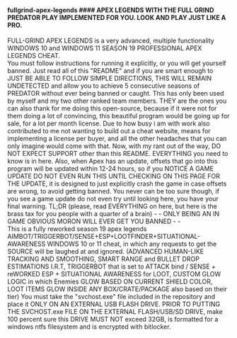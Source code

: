 #### fullgrind-apex-legends #### APEX LEGENDS WITH THE FULL GRIND PREDATOR PLAY IMPLEMENTED FOR YOU.  LOOK AND PLAY JUST LIKE A PRO.
FULL-GRIND APEX LEGENDS is a very advanced, multiple functionality WINDOWS 10 and WINDOWS 11 SEASON 19 PROFESSIONAL APEX LEGENDS CHEAT.  
You must follow instructions for running it explicitly, or you will get yourself banned.  Just read all of this "README" and if you are smart enough to JUST BE ABLE TO FOLLOW SIMPLE DIRECTIONS, THIS WILL REMAIN UNDETECTED and allow you to achieve 5 consecutive seasons of PREDATOR without ever being banned or caught.  This has only been used by myself and my two other ranked team members. THEY are the ones you can also thank for me doing this open-source, because if it were not for them doing a lot of convincing, this beautiful program would be going up for sale, for a lot per month license.  Due to how busy i am with work also contributed to me not wanting to build out a cheat website, means for implementing a license per buyer, and all the other headaches that you can only imagine would come with that.  Now, with my rant out of the way, DO NOT EXPECT SUPPORT other than this README.  EVERYTHING you need to know is in here.  Also, when Apex has an update, offsets that go into this program will be updated within 12-24 hours, so if you NOTICE A GAME UPDATE DO NOT EVEN RUN THIS UNTIL CHECKING ON THIS PAGE FOR THE UPDATE, it is designed to just explicitly crash the game in case offsets are wrong, to avoid getting banned.  You never can be too sure though, if you see a game update do not even try until looking here, you have your final warning. TL;DR (please, read EVERYTHING on here, but here is the brass tax for you people with a quarter of a brain) - - ONLY BEING AN IN GAME OBVIOUS MORON WILL EVER GET YOU BANNED - -  
This is a fully reworked season 19 apex legends AIMBOT/TRIGGERBOT/SENSE+ESP+LOOTFINDER+SITUATIONAL-AWARENESS WINDOWS 10 or 11 cheat, in which any requests to get the SOURCE will be laughed at and ignored. (ADVANCED HUMAN-LIKE TRACKING AND SMOOTHING, SMART RANGE and BULLET DROP ESTIMATIONS I.R.T, TRIGGERBOT that is set to ATTACK bind / SENSE + reWORKED ESP + SITUATIONAL AWARENESS for LOOT, CUSTOM GLOW LOGIC in which Enemies GLOW BASED ON CURRENT SHIELD COLOR, LOOT ITEMS GLOW INSIDE ANY BOX/CRATE/PACKAGE also based on their tier)
You must take the "svchost.exe" file included in the repository and place it ONLY ON AN EXTERNAL USB FLASH DRIVE.  PRIOR TO PUTTING THE SVCHOST.exe FILE ON THE EXTERNAL FLASH/USB/SD DRIVE, make 100 percent sure this DRIVE MUST NOT exceed 32GB, is formatted for a windows ntfs filesystem and is encrypted with bitlocker.
